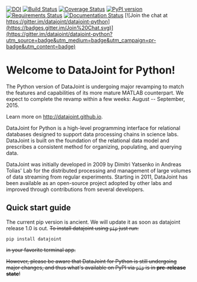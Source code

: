 [![DOI](https://zenodo.org/badge/16774/datajoint/datajoint-python.svg)](https://zenodo.org/badge/latestdoi/16774/datajoint/datajoint-python)
[![Build Status](https://travis-ci.org/eywalker/datajoint-python.svg?branch=master)](https://travis-ci.org/eywalker/datajoint-python)
[![Coverage Status](https://coveralls.io/repos/datajoint/datajoint-python/badge.svg?branch=master&service=github)](https://coveralls.io/github/datajoint/datajoint-python?branch=master)
[![PyPI version](https://badge.fury.io/py/datajoint.svg)](http://badge.fury.io/py/datajoint)
[![Requirements Status](https://requires.io/github/datajoint/datajoint-python/requirements.svg?branch=master)](https://requires.io/github/datajoint/datajoint-python/requirements/?branch=master)
[![Documentation Status](https://readthedocs.org/projects/datajoint-python/badge/?version=latest)](https://readthedocs.org/projects/datajoint-python/?badge=latest)
[![Join the chat at https://gitter.im/datajoint/datajoint-python](https://badges.gitter.im/Join%20Chat.svg)](https://gitter.im/datajoint/datajoint-python?utm_source=badge&utm_medium=badge&utm_campaign=pr-badge&utm_content=badge)

# Welcome to DataJoint for Python!
The Python version of DataJoint is undergoing major revamping to match the features and capabilities of its more mature MATLAB counterpart. We expect to complete the revamp within a few weeks: August -- September, 2015.

Learn more on http://datajoint.github.io.

DataJoint for Python is a high-level programming interface for relational databases designed to support data processing chains in science labs. DataJoint is built on the foundation of the relational data model and prescribes a consistent method for organizing, populating, and querying data.

DataJoint was initially developed in 2009 by Dimitri Yatsenko in Andreas Tolias' Lab for the distributed processing and management of large volumes of data streaming from regular experiments. Starting in 2011, DataJoint has been available as an open-source project adopted by other labs and improved through contributions from several developers.

## Quick start guide
The current pip version is ancient. We will update it as soon as datajoint release 1.0 is out. 
~~To install datajoint using `pip` just run:~~

```
pip install datajoint
```

~~in your favorite terminal app.~~

~~However, please be aware that DataJoint for Python is still undergoing major changes, and thus what's available on PyPI via `pip` is in **pre-release state**!~~

